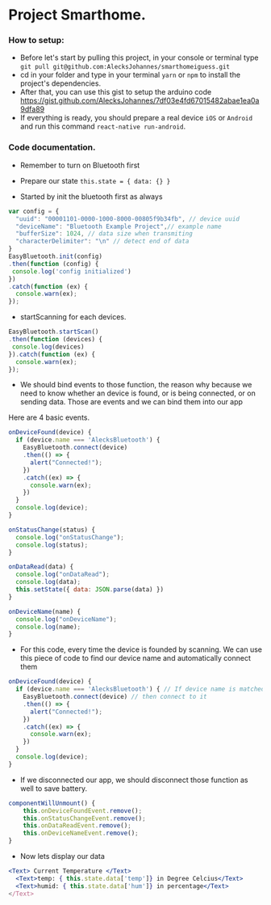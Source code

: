 # Project Smarthome.

### How to setup:


- Before let's start by pulling this project, in your console or terminal type `git pull git@github.com:AlecksJohannes/smarthomeiguess.git`
- cd in your folder and type in your terminal `yarn` or `npm` to install the project's dependencies.
- After that, you can use this gist to setup the arduino code https://gist.github.com/AlecksJohannes/7df03e4fd67015482abae1ea0a9dfa89
- If everything is ready, you should prepare a real device `iOS` or  `Android` and run this command `react-native run-android`.

### Code documentation.
- Remember to turn on  Bluetooth first

- Prepare our state 
`this.state = { data: {} }`

- Started by init  the bluetooth first as always

```jsx
var config = {
  "uuid": "00001101-0000-1000-8000-00805f9b34fb", // device uuid
  "deviceName": "Bluetooth Example Project",// example name
  "bufferSize": 1024, // data size when transmiting
  "characterDelimiter": "\n" // detect end of data
}
EasyBluetooth.init(config)
.then(function (config) {
 console.log('config initialized')
})
.catch(function (ex) {
  console.warn(ex);
});

```
- startScanning for each devices.

```jsx
EasyBluetooth.startScan()
.then(function (devices) {
 console.log(devices)
}).catch(function (ex) {
  console.warn(ex);
});
```

- We should bind events to those function, the reason why because we need to know whether an device is found, or is being connected, or on sending data. Those are events and we can bind them into our app

Here are 4 basic events.

```js
onDeviceFound(device) {
  if (device.name === 'AlecksBluetooth') {
    EasyBluetooth.connect(device)
    .then(() => {
      alert("Connected!");
    })
    .catch((ex) => {
      console.warn(ex);
    })
  }
  console.log(device);
}

onStatusChange(status) {
  console.log("onStatusChange");
  console.log(status);
}

onDataRead(data) {
  console.log("onDataRead");
  console.log(data);
  this.setState({ data: JSON.parse(data) })
}

onDeviceName(name) {
  console.log("onDeviceName");
  console.log(name);
}
```

- For this code, every time the device is founded by scanning. We can use this piece of code to find our device name and automatically connect them
```js
onDeviceFound(device) {
  if (device.name === 'AlecksBluetooth') { // If device name is matched 
    EasyBluetooth.connect(device) // then connect to it 
    .then(() => {
      alert("Connected!");
    })
    .catch((ex) => {
      console.warn(ex);
    })
  }
  console.log(device);
}
```

- If we disconnected our app, we should disconnect those function as well to save battery.

```js
componentWillUnmount() {
    this.onDeviceFoundEvent.remove();
    this.onStatusChangeEvent.remove();
    this.onDataReadEvent.remove();
    this.onDeviceNameEvent.remove();
}
```

- Now lets display our data
```jsx
<Text> Current Temperature </Text>
  <Text>temp: { this.state.data['temp']} in Degree Celcius</Text>
  <Text>humid: { this.state.data['hum']} in percentage</Text>
</Text>
```

